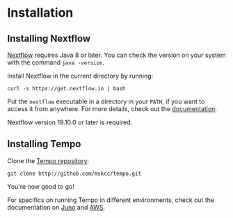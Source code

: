 # Installation

## Installing Nextflow
[Nextflow](https://www.nextflow.io) requires Java 8 or later. You can check the version on your system with the command `java -version`.

Install Nextflow in the current directory by running:
```shell
curl -s https://get.nextflow.io | bash
```
Put the `nextflow` executable in a directory in your `PATH`, if you want to access it from anywhere. For more details, check out the [documentation](https://www.nextflow.io/docs/latest/getstarted.html).

Nextflow version 19.10.0 or later is required.

## Installing Tempo
Clone the [Tempo repository](http://github.com/mskcc/tempo):
```shell
git clone http://github.com/mskcc/tempo.git
```

You're now good to go!

For specifics on running Tempo in different environments, check out the documentation on [Juno](juno-setup.md) and [AWS](aws-setup.md).
